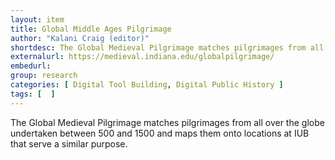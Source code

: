 ```yaml
---
layout: item
title: Global Middle Ages Pilgrimage
author: "Kalani Craig (editor)"
shortdesc: The Global Medieval Pilgrimage matches pilgrimages from all over the globe undertaken between 500 and 1500 and maps them onto locations at IUB that serve a similar purpose.
externalurl: https://medieval.indiana.edu/globalpilgrimage/
embedurl: 
group: research
categories: [ Digital Tool Building, Digital Public History ]
tags: [  ]
---
```


The Global Medieval Pilgrimage matches pilgrimages from all over the globe undertaken between 500 and 1500 and maps them onto locations at IUB that serve a similar purpose.


